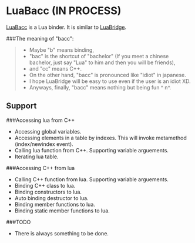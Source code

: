 LuaBacc (IN PROCESS)
=======

[LuaBacc][luabacc] is a Lua binder. It is similar to [LuaBridge][luabridge].

###The meaning of "bacc":
> - Maybe "b" means binding,
> - "bac" is the shortcut of "bachelor" (If you meet a chinese bachelor, just say "Lua" to him and then you will be friends),
> - and "cc" means C++.
> - On the other hand, "bacc" is pronounced like "idiot" in japanese.
> - I hope LuaBridge will be easy to use even if the user is an idiot XD. 
> - Anyways, finally, "bacc" means nothing but being fun ^ n^.

Support
-------
###Accessing lua from C++
- Accessing global variables.
- Accessing elements in a table by indexes. This will invoke metamethod (index/newindex event).
- Calling lua function from C++. Supporting variable arguements.
- Iterating lua table.

###Accessing C++ from lua
- Calling C++ function from lua. Supporting variable arguements.
- Binding C++ class to lua.
- Binding constructors to lua.
- Auto binding destructor to lua.
- Binding member functions to lua.
- Binding static member functions to lua.

###TODO
- There is always something to be done.


  [luabacc]: https://github.com/sKabYY/LuaBacc
  [luabridge]: https://github.com/vinniefalco/LuaBridge
